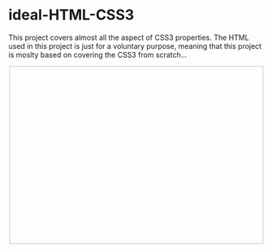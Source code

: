 # ideal-HTML-CSS3

This project covers almost all the aspect of CSS3 properties. The HTML used in this project is just for a voluntary purpose, meaning that this project is moslty based on covering the CSS3 from scratch...

<p align="center"><img scr="https://maharatech.gov.eg/pluginfile.php/279774/course/overviewfiles/banner-1.jpg" width="500" height="350"></p>
